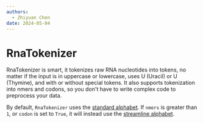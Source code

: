 ```yaml
---
authors:
  - Zhiyuan Chen
date: 2024-05-04
---
```


# RnaTokenizer

RnaTokenizer is smart, it tokenizes raw RNA nucleotides into tokens, no matter if the input is in uppercase or lowercase, uses U (Uracil) or U (Thymine), and with or without special tokens.
It also supports tokenization into nmers and codons, so you don't have to write complex code to preprocess your data.

By default, `RnaTokenizer` uses the [standard alphabet](alphabet#standard-alphabet).
If `nmers` is greater than `1`, or `codon` is set to `True`, it will instead use the [streamline alphabet](alphabet#streamline-alphabet).

